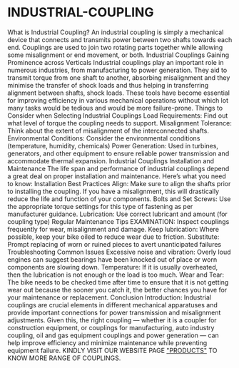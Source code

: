 # INDUSTRIAL-COUPLING
What is Industrial Coupling?
An industrial coupling is simply a mechanical device that connects and transmits power between two shafts towards each end. Couplings are used to join two rotating parts together while allowing some misalignment or end movement, or both.
Industrial Couplings Gaining Prominence across Verticals
Industrial couplings play an important role in numerous industries, from manufacturing to power generation. They aid to transmit torque from one shaft to another, absorbing misalignment and they minimise the transfer of shock loads and thus helping in transferring alignment between shafts, shock loads. These tools have become essential for improving efficiency in various mechanical operations without which lot many tasks would be tedious and would be more failure-prone.
Things to Consider when Selecting Industrial Couplings
Load Requirements:
Find out what level of torque the coupling needs to support.
Misalignment Tolerance:
Think about the extent of misalignment of the interconnected shafts.
Environmental Conditions:
Consider the environmental conditions (temperature, humidity, chemicals)
Power Generation:
Used in turbines, generators, and other equipment to ensure reliable power transmission and accommodate thermal expansion.
Industrial Couplings Installation and Maintenance
The life span and performance of industrial couplings depend a great deal on proper installation and maintenance. Here’s what you need to know:
Installation Best Practices
Align: Make sure to align the shafts prior to installing the coupling. If you have a misalignment, this will drastically reduce the life and function of your components.
Bolts and Set Screws: Use the appropriate torque settings for this type of fastening as per manufacturer guidance.
Lubrication: Use correct lubricant and amount (for coupling type)
Regular Maintenance Tips
EXAMINATION: Inspect couplings frequently for wear, misalignment and damage.
Keep lubrication: Where possible, keep your bike oiled to reduce wear due to friction.
Substitute: Prompt replacing of worn or ruined pieces to avert unanticipated failures
Troubleshooting Common Issues
Excessive noise and vibration: Overly loud engines can suggest bearings have been knocked out of place or worn components are slowing down.
Temperature: If it is usually overheated, then the lubrication is not enough or the load is too much.
Wear and Tear: The bike needs to be checked time after time to ensure that it is not getting wear out because the sooner you catch it, the better chances you have for your maintenance or replacement.
Conclusion
Introduction: Industrial couplings are crucial elements in different mechanical apparatuses and provide important connections for power transmission and misalignment adjustments. Given this, the right coupling — whether it is a coupler for construction equipment, or couplings for manufacturing, auto industry coupling, oil and gas equipment couplings and power generation — can help improve efficiency and minimize maintenance while preventing equipment failure.
KINDLY VISIT OUR WEBSITE PAGE ["PRODUCTS"]([url](https://couplinghouse.com/)) TO KNOW MORE RANGE OF COUPLINGS.
